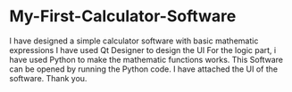 # My-First-Calculator-Software
I have designed a simple calculator software with basic mathematic expressions
I have used Qt Designer to design the UI
For the logic part, i have used Python to make the mathematic functions works.
This Software can be opened by running the Python code.
I have attached the UI of the software. 
Thank you.
